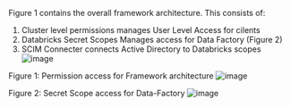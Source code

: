 Figure 1 contains the overall framework architecture. This consists of:

1. Cluster level permissions manages User Level Access for cilents  
2. Databricks Secret Scopes Manages access for Data Factory (Figure 2)
3. SCIM Connecter connects Active Directory to Databricks scopes
![image](https://user-images.githubusercontent.com/84352976/139795224-93f02d1e-4df0-4a16-8d5c-c1c5f9d339dc.png)





Figure 1: Permission access for Framework architecture
![image](https://user-images.githubusercontent.com/84352976/139795026-27afdd69-d7d6-42de-a49f-c17e309bead6.png)

Figure 2: Secret Scope access for Data-Factory
![image](https://user-images.githubusercontent.com/84352976/139795289-53c33810-26fb-44e2-b265-4eb75da94e7d.png)

